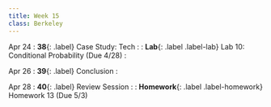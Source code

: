 ```yaml
---
title: Week 15
class: Berkeley
---
```


Apr 24
: **38**{: .label} Case Study: Tech
  : <!--[Slides]#) &#8226; [Demos](#) &#8226; [Video](#)-->
: **Lab**{: .label .label-lab} Lab 10: Conditional Probability (Due 4/28)
  : <!--[Lab 10 Worksheet](#)-->

Apr 26
: **39**{: .label} Conclusion
  : <!--[Slides]#) &#8226; [Demos](#) &#8226; [Video](#)-->

Apr 28
: **40**{: .label} Review Session
  : <!--[Slides]#) &#8226; [Demos](#) &#8226; [Video](#)-->
: **Homework**{: .label .label-homework} Homework 13 (Due 5/3)
